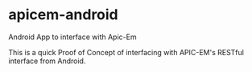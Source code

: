 # apicem-android
Android App to interface with Apic-Em

This is a quick Proof of Concept of interfacing with APIC-EM's RESTful interface from Android.
